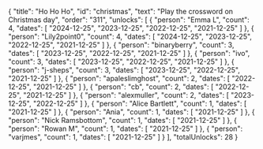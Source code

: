 {
  "title": "Ho Ho Ho",
  "id": "christmas",
  "text": "Play the crossword on Christmas day",
  "order": "311",
  "unlocks": [
    {
      "person": "Emma L",
      "count": 4,
      "dates": [
        "2024-12-25",
        "2023-12-25",
        "2022-12-25",
        "2021-12-25"
      ]
    },
    {
      "person": "Lily2point0",
      "count": 4,
      "dates": [
        "2024-12-25",
        "2023-12-25",
        "2022-12-25",
        "2021-12-25"
      ]
    },
    {
      "person": "binaryberry",
      "count": 3,
      "dates": [
        "2023-12-25",
        "2022-12-25",
        "2021-12-25"
      ]
    },
    {
      "person": "ivo",
      "count": 3,
      "dates": [
        "2023-12-25",
        "2022-12-25",
        "2021-12-25"
      ]
    },
    {
      "person": "j-sheps",
      "count": 3,
      "dates": [
        "2023-12-25",
        "2022-12-25",
        "2021-12-25"
      ]
    },
    {
      "person": "apaleslimghost",
      "count": 2,
      "dates": [
        "2022-12-25",
        "2021-12-25"
      ]
    },
    {
      "person": "cb",
      "count": 2,
      "dates": [
        "2022-12-25",
        "2021-12-25"
      ]
    },
    {
      "person": "alexmuller",
      "count": 2,
      "dates": [
        "2023-12-25",
        "2022-12-25"
      ]
    },
    {
      "person": "Alice Bartlett",
      "count": 1,
      "dates": [
        "2021-12-25"
      ]
    },
    {
      "person": "Ania",
      "count": 1,
      "dates": [
        "2021-12-25"
      ]
    },
    {
      "person": "Nick Ramsbottom",
      "count": 1,
      "dates": [
        "2021-12-25"
      ]
    },
    {
      "person": "Rowan M",
      "count": 1,
      "dates": [
        "2021-12-25"
      ]
    },
    {
      "person": "varjmes",
      "count": 1,
      "dates": [
        "2021-12-25"
      ]
    }
  ],
  "totalUnlocks": 28
}